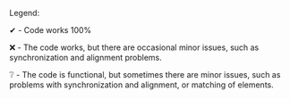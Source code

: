 Legend: 

✔ - Code works 100%

❌ - The code works, but there are occasional minor issues, such as synchronization and alignment problems.

❔ - The code is functional, but sometimes there are minor issues, such as problems with synchronization and alignment, or matching of elements.